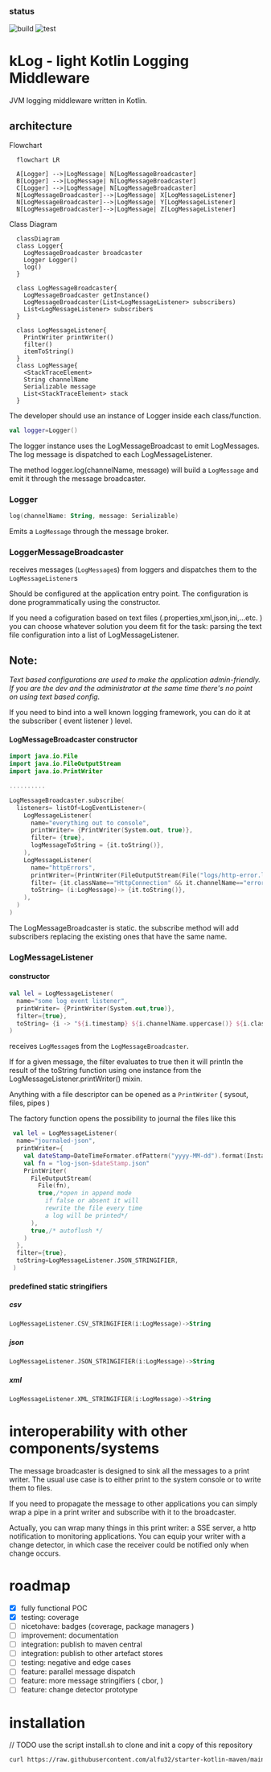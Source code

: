 ### status
![build](https://github.com/alfu32/klog/actions/workflows/build.yml/badge.svg)
![test](https://github.com/alfu32/klog/actions/workflows/test.yml/badge.svg)

# kLog - light Kotlin Logging Middleware

JVM logging middleware written in Kotlin.

## architecture

Flowchart
```mermaid
  flowchart LR

  A[Logger] -->|LogMessage| N[LogMessageBroadcaster]
  B[Logger] -->|LogMessage| N[LogMessageBroadcaster]
  C[Logger] -->|LogMessage| N[LogMessageBroadcaster]
  N[LogMessageBroadcaster]-->|LogMessage| X[LogMessageListener]
  N[LogMessageBroadcaster]-->|LogMessage| Y[LogMessageListener]
  N[LogMessageBroadcaster]-->|LogMessage| Z[LogMessageListener]
```

Class Diagram
```mermaid
  classDiagram
  class Logger{
    LogMessageBroadcaster broadcaster
    Logger Logger()
    log()
  }

  class LogMessageBroadcaster{
    LogMessageBroadcaster getInstance()
    LogMessageBroadcaster(List<LogMessageListener> subscribers)
    List<LogMessageListener> subscribers
  }

  class LogMessageListener{
    PrintWriter printWriter()
    filter()
    itemToString()
  }
  class LogMessage{
    <StackTraceElement>
    String channelName
    Serializable message
    List<StackTraceElement> stack
  }

```


The developer should use an instance of Logger
inside each class/function.

```kotlin
val logger=Logger()
```
The logger instance uses the LogMessageBroadcast to emit LogMessages.
The log message is dispatched to each LogMessageListener.

The method logger.log(channelName, message) will build a `LogMessage` and emit it through the message broadcaster.

### Logger

```kotlin
log(channelName: String, message: Serializable)
```

Emits a `LogMessage` through the message broker.

### LoggerMessageBroadcaster

receives messages (`LogMessage`s) from loggers and dispatches them to the `LogMessageListener`s

Should be configured at the application entry point.
The configuration is done programmatically using the constructor.

If you need a cofiguration based on text files (.properties,xml,json,ini,...etc. ) you can choose whatever solution you deem fit for the task:  parsing the text file configuration into a list of LogMessageListener.

Note: 
----
_Text based configurations are used to make the application admin-friendly. If you are the dev and the administrator at the same time there's no point on using text based config._

If you need to bind into a well known logging framework, you can do it at the subscriber ( event listener ) level.

#### LogMessageBroadcaster constructor

```kotlin
import java.io.File
import java.io.FileOutputStream
import java.io.PrintWriter

..........

LogMessageBroadcaster.subscribe(
  listeners= listOf<LogEventListener>(
    LogMessageListener(
      name="everything out to console",
      printWriter= {PrintWriter(System.out, true)},
      filter= {true},
      logMessageToString = {it.toString()},
    ),
    LogMessageListener(
      name="httpErrors",
      printWriter={PrintWriter(FileOutputStream(File("logs/http-error.log"),true),true)},
      filter= {it.className=="HttpConnection" && it.channelName=="error"},
      toString= (i:LogMessage)-> {it.toString()},
    ),
  )
)
```

The LogMessageBroadcaster is static.
the subscribe method will add subscribers replacing the existing ones that have the same name.

### LogMessageListener
#### constructor

```kotlin
val lel = LogMessageListener(
  name="some log event listener",
  printWriter= {PrintWriter(System.out,true)},
  filter={true},
  toString= {i -> "${i.timestamp} ${i.channelName.uppercase()} ${i.className} ${i.methodName} ${i.filename}:${i.lineNumber} ${i.message.toString()}"},
)
```
receives `LogMessage`s from the `LogMessageBroadcaster`.

If for a given message, the filter evaluates to true then it will println the result of the toString function using one instance from the LogMessageListener.printWriter() mixin.

Anything with a file descriptor can be opened as a `PrintWriter` ( sysout, files, pipes )

The factory function opens the possibility to journal the files like this

```kotlin
 val lel = LogMessageListener(
  name="journaled-json",
  printWriter={
    val dateStamp=DateTimeFormater.ofPattern("yyyy-MM-dd").format(Instant.now())
    val fn = "log-json-$dateStamp.json"
    PrintWriter(
      FileOutputStream(
        File(fn),
        true,/*open in append mode
          if false or absent it will
          rewrite the file every time
          a log will be printed*/
      ),
      true,/* autoflush */
    )
  },
  filter={true},
  toString=LogMessageListener.JSON_STRINGIFIER,
 )
```

#### predefined static stringifiers
##### csv
```kotlin
LogMessageListener.CSV_STRINGIFIER(i:LogMessage)->String
```

##### json
```kotlin
LogMessageListener.JSON_STRINGIFIER(i:LogMessage)->String
```

##### xml
```kotlin
LogMessageListener.XML_STRINGIFIER(i:LogMessage)->String
```
# interoperability with other components/systems

The message broadcaster is designed to sink all the messages to a print writer.
The usual use case is to either print to the system console or to write them to files.

If you need to propagate the message to other applications you can simply wrap a pipe in a print writer
and subscribe with it to the broadcaster.

Actually, you can wrap many things in this print writer: a SSE server, a http notification to monitoring applications.
You can equip your writer with a change detector, in which case the receiver could be notified only when change occurs.

# roadmap
- [x] fully functional POC
- [x] testing: coverage
- [ ] nicetohave: badges (coverage, package managers )
- [ ] improvement: documentation
- [ ] integration: publish to maven central 
- [ ] integration: publish to other artefact stores
- [ ] testing: negative and edge cases
- [ ] feature: parallel message dispatch
- [ ] feature: more message stringifiers ( cbor, )
- [ ] feature: change detector prototype

# installation
// TODO
use  the script install.sh to clone and init a copy of this repository

```bash
curl https://raw.githubusercontent.com/alfu32/starter-kotlin-maven/main/install.sh | sh -
```
